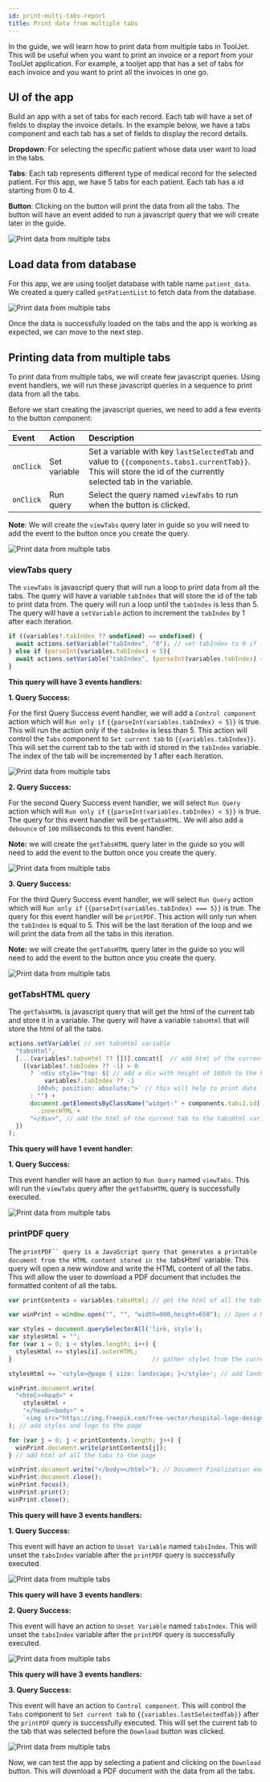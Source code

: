 ```yaml
---
id: print-multi-tabs-report
title: Print data from multiple tabs
---
```



In the guide, we will learn how to print data from multiple tabs in ToolJet. This will be useful when you want to print an invoice or a report from your ToolJet application. For example, a tooljet app that has a set of tabs for each invoice and you want to print all the invoices in one go.


## UI of the app

Build an app with a set of tabs for each record. Each tab will have a set of fields to display the invoice details. In the example below, we have a tabs component and each tab has a set of fields to display the record details.

<div style={{paddingTop:'24px', paddingBottom:'24px'}}>

**Dropdown**: For selecting the specific patient whose data user want to load in the tabs. 

**Tabs**: Each tab represents different type of medical record for the selected patient. For this app, we have 5 tabs for each patient. Each tab has a id starting from 0 to 4.

**Button**: Clicking on the button will print the data from all the tabs. The button will have an event added to run a javascript query that we will create later in the guide.

</div>

<div style={{textAlign: 'center'}}>
    <img style={{ border:'0', marginBottom:'15px', borderRadius:'5px', boxShadow: '0px 1px 3px rgba(0, 0, 0, 0.2)' }} className="screenshot-full" src="/img/how-to/print-multitabs/appui.png" alt="Print data from multiple tabs" />
</div>

## Load data from database

<div style={{paddingTop:'24px', paddingBottom:'24px'}}>

For this app, we are using tooljet database with table name `patient_data`. We created a query called `getPatientList` to fetch data from the database.

<div style={{textAlign: 'center'}}>
    <img style={{ border:'0', marginBottom:'15px', borderRadius:'5px', boxShadow: '0px 1px 3px rgba(0, 0, 0, 0.2)' }} className="screenshot-full" src="/img/how-to/print-multitabs/data.png" alt="Print data from multiple tabs" />
</div>

</div>

Once the data is successfully loaded on the tabs and the app is working as expected, we can move to the next step.

## Printing data from multiple tabs

To print data from multiple tabs, we will create few javascript queries. Using event handlers, we will run these javascript queries in a sequence to print data from all the tabs. 

<div style={{paddingTop:'24px', paddingBottom:'24px'}}>

Before we start creating the javascript queries, we need to add a few events to the button component:

| Event | Action | Description |
|:--- |:--- |:--- |
| `onClick` | Set variable | Set a variable with key `lastSelectedTab` and value to `{{components.tabs1.currentTab}}`. This will store the id of the currently selected tab in the variable. |
| `onClick` | Run query | Select the query named `viewTabs` to run when the button is clicked. |

**Note**: We will create the `viewTabs` query later in guide so you will need to add the event to the button once you create the query.

<div style={{textAlign: 'center'}}>
    <img style={{ border:'0', marginBottom:'15px', borderRadius:'5px', boxShadow: '0px 1px 3px rgba(0, 0, 0, 0.2)' }} className="screenshot-full" src="/img/how-to/print-multitabs/buttonevents.png" alt="Print data from multiple tabs" />
</div>

</div>

### viewTabs query

The `viewTabs` is javascript query that will run a loop to print data from all the tabs. The query will have a variable `tabIndex` that will store the id of the tab to print data from. The query will run a loop until the `tabIndex` is less than 5. The query will have a `setVariable` action to increment the `tabIndex` by 1 after each iteration.

```js title="viewTabs"
if ((variables?.tabIndex ?? undefined) == undefined) { 
  await actions.setVariable("tabIndex", "0"); // set tabIndex to 0 if it is not set
} else if (parseInt(variables.tabIndex) < 5){
  await actions.setVariable("tabIndex", (parseInt(variables.tabIndex) + 1).toString()); // increment tabIndex by 1
}
```

<div style={{paddingTop:'24px', paddingBottom:'24px'}}>

**This query will have 3 events handlers:**

**1. Query Success:**

For the first Query Success event handler, we will add a `Control component` action which will `Run only if` `{{parseInt(variables.tabIndex) < 5}}` is true. This will run the action only if the `tabIndex` is less than 5. This action will control the `Tabs` component to `Set current tab` to `{{variables.tabIndex}}`. This will set the current tab to the tab with id stored in the `tabIndex` variable. The index of the tab will be incremented by 1 after each iteration.

<div style={{textAlign: 'center'}}>
    <img style={{ border:'0', marginBottom:'15px', borderRadius:'5px', boxShadow: '0px 1px 3px rgba(0, 0, 0, 0.2)' }} className="screenshot-full" src="/img/how-to/print-multitabs/q1.png" alt="Print data from multiple tabs" />
</div>

</div>

<div style={{paddingTop:'24px', paddingBottom:'24px'}}>

**2. Query Success:**

For the second Query Success event handler, we will select `Run Query` action which will `Run only if` `{{parseInt(variables.tabIndex) < 5}}` is true. The query for this event handler will be `getTabsHTML`. We will also add a `debounce` of `100` milliseconds to this event handler.

**Note:** we will create the `getTabsHTML` query later in the guide so you will need to add the event to the button once you create the query.

<div style={{textAlign: 'center'}}>
    <img style={{ border:'0', marginBottom:'15px', borderRadius:'5px', boxShadow: '0px 1px 3px rgba(0, 0, 0, 0.2)' }} className="screenshot-full" src="/img/how-to/print-multitabs/q2.png" alt="Print data from multiple tabs" />
</div>

</div>

<div style={{paddingTop:'24px', paddingBottom:'24px'}}>

**3. Query Success:**

For the third Query Success event handler, we will select `Run Query` action which will `Run only if` `{{parseInt(variables.tabIndex) === 5}}` is true. The query for this event handler will be `printPDF`. This action will only run when the `tabIndex` is equal to 5. This will be the last iteration of the loop and we will print the data from all the tabs in this iteration.

**Note:** we will create the `getTabsHTML` query later in the guide so you will need to add the event to the button once you create the query.

<div style={{textAlign: 'center'}}>
    <img style={{ border:'0', marginBottom:'15px', borderRadius:'5px', boxShadow: '0px 1px 3px rgba(0, 0, 0, 0.2)' }} className="screenshot-full" src="/img/how-to/print-multitabs/q3.png" alt="Print data from multiple tabs" />
</div>

</div>

### getTabsHTML query

The `getTabsHTML` is javascript query that will get the html of the current tab and store it in a variable. The query will have a variable `tabsHtml` that will store the html of all the tabs.

```js title="getTabsHTML"
actions.setVariable( // set tabsHtml variable
  "tabsHtml", 
  [...(variables?.tabsHtml ?? [])].concat([  // add html of the current tab to the tabsHtml variable
    ((variables?.tabIndex ?? -1) > 0 
      ? `<div style="top: ${ // add a div with height of 100vh to the html of the current tab
          variables?.tabIndex ?? -1 
        }00vh; position: absolute;">` // this will help to print data from all the tabs in one go
      : "") + 
      document.getElementsByClassName("widget-" + components.tabs1.id)[0] // get the html of the current tab
        .innerHTML +
      "</div>", // add the html of the current tab to the tabsHtml variable
  ])
);
```

<div style={{paddingTop:'24px', paddingBottom:'24px'}}>

**This query will have 1 event handler:**

**1. Query Success:**

This event handler will have an action to `Run Query` named `viewTabs`. This will run the `viewTabs` query after the `getTabsHTML` query is successfully executed.

<div style={{textAlign: 'center'}}>
    <img style={{ border:'0', marginBottom:'15px', borderRadius:'5px', boxShadow: '0px 1px 3px rgba(0, 0, 0, 0.2)' }} className="screenshot-full" src="/img/how-to/print-multitabs/gettabshtml.png" alt="Print data from multiple tabs" />
</div>

</div>

### printPDF query

The `printPDF`` query is a JavaScript query that generates a printable document from the HTML content stored in the `tabsHtml` variable. This query will open a new window and write the HTML content of all the tabs. This will allow the user to download a PDF document that includes the formatted content of all the tabs.

```js title="printPDF"
var printContents = variables.tabsHtml; // get the html of all the tabs from the tabsHtml variable

var winPrint = window.open("", "", "width=900,height=650"); // Open a New Window for Printing

var styles = document.querySelectorAll('link, style');
var stylesHtml = "";
for (var i = 0; i < styles.length; i++) {
  stylesHtml += styles[i].outerHTML;
}                                       // gather styles from the current page

stylesHtml += '<style>@page { size: landscape; }</style>'; // add landscape orientation to the page

winPrint.document.write(
  "<html><head>" +
    stylesHtml +
    "</head><body>" +
  	`<img src="https://img.freepik.com/free-vector/hospital-logo-design-vector-medical-cross_53876-136743.jpg" class="zoom-image-wrap" style="object-fit: contain; width: 177.86px; height: 36px; position: absolute; top: 100px;">`
); // add styles and logo to the page

for (var j = 0; j < printContents.length; j++) {
  winPrint.document.write(printContents[j]);
} // add html of all the tabs to the page

winPrint.document.write("</body></html>"); // Document Finalization and Printing
winPrint.document.close();
winPrint.focus();
winPrint.print();
winPrint.close();
```

<div style={{paddingTop:'24px', paddingBottom:'24px'}}>

**This query will have 3 events handlers:**

**1. Query Success:**

This event will have an action to `Unset Variable` named `tabsIndex`. This will unset the `tabsIndex` variable after the `printPDF` query is successfully executed.

<div style={{textAlign: 'center'}}>
    <img style={{ border:'0', marginBottom:'15px', borderRadius:'5px', boxShadow: '0px 1px 3px rgba(0, 0, 0, 0.2)' }} className="screenshot-full" src="/img/how-to/print-multitabs/unsetvar1.png" alt="Print data from multiple tabs" />
</div>

</div>

<div style={{paddingTop:'24px', paddingBottom:'24px'}}>

**This query will have 3 events handlers:**

**2. Query Success:**

This event will have an action to `Unset Variable` named `tabsIndex`. This will unset the `tabsIndex` variable after the `printPDF` query is successfully executed.

<div style={{textAlign: 'center'}}>
    <img style={{ border:'0', marginBottom:'15px', borderRadius:'5px', boxShadow: '0px 1px 3px rgba(0, 0, 0, 0.2)' }} className="screenshot-full" src="/img/how-to/print-multitabs/unsetvar2.png" alt="Print data from multiple tabs" />
</div>

</div>

<div style={{paddingTop:'24px', paddingBottom:'24px'}}>

**This query will have 3 events handlers:**

**3. Query Success:**

This event will have an action to `Control component`. This will control the `Tabs` component to `Set current tab` to `{{variables.lastSelectedTab}}` after the `printPDF` query is successfully executed. This will set the current tab to the tab that was selected before the `Download` button was clicked.

<div style={{textAlign: 'center'}}>
    <img style={{ border:'0', marginBottom:'15px', borderRadius:'5px', boxShadow: '0px 1px 3px rgba(0, 0, 0, 0.2)' }} className="screenshot-full" src="/img/how-to/print-multitabs/controlcomp2.png" alt="Print data from multiple tabs" />
</div>

</div>

<div style={{paddingTop:'24px', paddingBottom:'24px'}}>

Now, we can test the app by selecting a patient and clicking on the `Download` button. This will download a PDF document with the data from all the tabs.

</div>